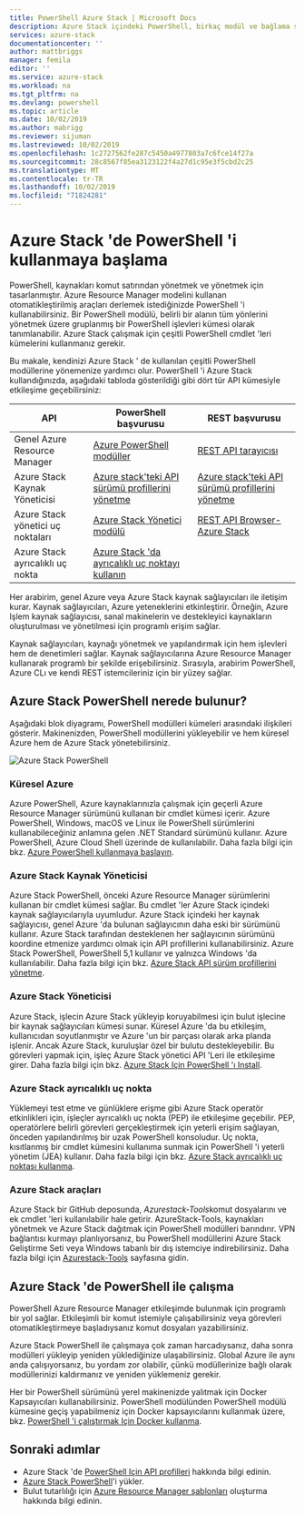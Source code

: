 ```yaml
---
title: PowerShell Azure Stack | Microsoft Docs
description: Azure Stack içindeki PowerShell, birkaç modül ve bağlama sahiptir.
services: azure-stack
documentationcenter: ''
author: mattbriggs
manager: femila
editor: ''
ms.service: azure-stack
ms.workload: na
ms.tgt_pltfrm: na
ms.devlang: powershell
ms.topic: article
ms.date: 10/02/2019
ms.author: mabrigg
ms.reviewer: sijuman
ms.lastreviewed: 10/02/2019
ms.openlocfilehash: 1c2727562fe287c5450a4977803a7c6fce14f27a
ms.sourcegitcommit: 28c8567f85ea3123122f4a27d1c95e3f5cbd2c25
ms.translationtype: MT
ms.contentlocale: tr-TR
ms.lasthandoff: 10/02/2019
ms.locfileid: "71824281"
---
```

# <a name="get-started-with-powershell-in-azure-stack"></a>Azure Stack 'de PowerShell 'i kullanmaya başlama

PowerShell, kaynakları komut satırından yönetmek ve yönetmek için tasarlanmıştır. Azure Resource Manager modelini kullanan otomatikleştirilmiş araçları derlemek istediğinizde PowerShell 'i kullanabilirsiniz. Bir PowerShell modülü, belirli bir alanın tüm yönlerini yönetmek üzere gruplanmış bir PowerShell işlevleri kümesi olarak tanımlanabilir. Azure Stack çalışmak için çeşitli PowerShell cmdlet 'leri kümelerini kullanmanız gerekir.

Bu makale, kendinizi Azure Stack ' de kullanılan çeşitli PowerShell modüllerine yönemenize yardımcı olur. PowerShell 'i Azure Stack kullandığınızda, aşağıdaki tabloda gösterildiği gibi dört tür API kümesiyle etkileşime geçebilirsiniz:

| API | PowerShell başvurusu | REST başvurusu |
| --- | --- | --- |
| Genel Azure Resource Manager | [Azure PowerShell modüller](https://github.com/Azure/azure-powershell/blob/master/documentation/azure-powershell-modules.md) | [REST API tarayıcısı](https://docs.microsoft.com/rest/api/) |
| Azure Stack Kaynak Yöneticisi | [Azure stack'teki API sürümü profillerini yönetme](azure-stack-version-profiles.md) | [Azure stack'teki API sürümü profillerini yönetme](azure-stack-version-profiles.md) |
| Azure Stack yönetici uç noktaları | [Azure Stack Yönetici modülü](https://docs.microsoft.com/powershell/azure/azure-stack/overview) | [REST API Browser-Azure Stack](https://docs.microsoft.com/rest/api/?term=Azure%20Azure%20Stack%20Admin) |
| Azure Stack ayrıcalıklı uç nokta | [Azure Stack 'da ayrıcalıklı uç noktayı kullanın](../operator/azure-stack-privileged-endpoint.md) | |

Her arabirim, genel Azure veya Azure Stack kaynak sağlayıcıları ile iletişim kurar. Kaynak sağlayıcıları, Azure yeteneklerini etkinleştirir. Örneğin, Azure Işlem kaynak sağlayıcısı, sanal makinelerin ve destekleyici kaynakların oluşturulması ve yönetilmesi için programlı erişim sağlar.

Kaynak sağlayıcıları, kaynağı yönetmek ve yapılandırmak için hem işlevleri hem de denetimleri sağlar. Kaynak sağlayıcılarına Azure Resource Manager kullanarak programlı bir şekilde erişebilirsiniz. Sırasıyla, arabirim PowerShell, Azure CLı ve kendi REST istemcileriniz için bir yüzey sağlar.

## <a name="where-to-find-azure-stack-powershell"></a>Azure Stack PowerShell nerede bulunur?

Aşağıdaki blok diyagramı, PowerShell modülleri kümeleri arasındaki ilişkileri gösterir. Makinenizden, PowerShell modüllerini yükleyebilir ve hem küresel Azure hem de Azure Stack yönetebilirsiniz.

![Azure Stack PowerShell](media/azure-stack-powershell-overview/Azure-Stack-PowerShell.png)

### <a name="global-azure"></a>Küresel Azure

Azure PowerShell, Azure kaynaklarınızla çalışmak için geçerli Azure Resource Manager sürümünü kullanan bir cmdlet kümesi içerir. Azure PowerShell, Windows, macOS ve Linux ile PowerShell sürümlerini kullanabileceğiniz anlamına gelen .NET Standard sürümünü kullanır. Azure PowerShell, Azure Cloud Shell üzerinde de kullanılabilir. Daha fazla bilgi için bkz. [Azure PowerShell kullanmaya başlayın](https://docs.microsoft.com/powershell/azure/get-started-azureps).

### <a name="azure-stack-resource-manager"></a>Azure Stack Kaynak Yöneticisi

Azure Stack PowerShell, önceki Azure Resource Manager sürümlerini kullanan bir cmdlet kümesi sağlar. Bu cmdlet 'ler Azure Stack içindeki kaynak sağlayıcılarıyla uyumludur. Azure Stack içindeki her kaynak sağlayıcısı, genel Azure 'da bulunan sağlayıcının daha eski bir sürümünü kullanır. Azure Stack tarafından desteklenen her sağlayıcının sürümünü koordine etmenize yardımcı olmak için API profillerini kullanabilirsiniz. Azure Stack PowerShell, PowerShell 5,1 kullanır ve yalnızca Windows 'da kullanılabilir. Daha fazla bilgi için bkz. [Azure Stack API sürüm profillerini yönetme](azure-stack-version-profiles.md).

### <a name="azure-stack-administrator"></a>Azure Stack Yöneticisi

Azure Stack, işlecin Azure Stack yükleyip koruyabilmesi için bulut işlecine bir kaynak sağlayıcıları kümesi sunar. Küresel Azure 'da bu etkileşim, kullanıcıdan soyutlanmıştır ve Azure 'un bir parçası olarak arka planda işlenir. Ancak Azure Stack, kuruluşlar özel bir bulutu destekleyebilir. Bu görevleri yapmak için, işleç Azure Stack yönetici API 'Leri ile etkileşime girer. Daha fazla bilgi için bkz. [Azure Stack Için PowerShell 'ı Install](../operator/azure-stack-powershell-install.md).

### <a name="azure-stack-privileged-endpoint"></a>Azure Stack ayrıcalıklı uç nokta

Yüklemeyi test etme ve günlüklere erişme gibi Azure Stack operatör etkinlikleri için, işleçler ayrıcalıklı uç nokta (PEP) ile etkileşime geçebilir. PEP, operatörlere belirli görevleri gerçekleştirmek için yeterli erişim sağlayan, önceden yapılandırılmış bir uzak PowerShell konsoludur. Uç nokta, kısıtlanmış bir cmdlet kümesini kullanıma sunmak için PowerShell 'i yeterli yönetim (JEA) kullanır. Daha fazla bilgi için bkz. [Azure Stack ayrıcalıklı uç noktası kullanma](../operator/azure-stack-privileged-endpoint.md).

### <a name="azure-stack-tools"></a>Azure Stack araçları

Azure Stack bir GitHub deposunda, *Azurestack-Tools*komut dosyalarını ve ek cmdlet 'leri kullanılabilir hale getirir. AzureStack-Tools, kaynakları yönetmek ve Azure Stack dağıtmak için PowerShell modülleri barındırır. VPN bağlantısı kurmayı planlıyorsanız, bu PowerShell modüllerini Azure Stack Geliştirme Seti veya Windows tabanlı bir dış istemciye indirebilirsiniz. Daha fazla bilgi için [Azurestack-Tools](https://github.com/Azure/AzureStack-Tools) sayfasına gidin.

## <a name="work-with-powershell-in-azure-stack"></a>Azure Stack 'de PowerShell ile çalışma

PowerShell Azure Resource Manager etkileşimde bulunmak için programlı bir yol sağlar. Etkileşimli bir komut istemiyle çalışabilirsiniz veya görevleri otomatikleştirmeye başladıysanız komut dosyaları yazabilirsiniz.

Azure Stack PowerShell ile çalışmaya çok zaman harcadıysanız, daha sonra modülleri yükleyip yeniden yüklediğinize ulaşabilirsiniz. Global Azure ile aynı anda çalışıyorsanız, bu yordam zor olabilir, çünkü modüllerinize bağlı olarak modüllerinizi kaldırmanız ve yeniden yüklemeniz gerekir. 

Her bir PowerShell sürümünü yerel makinenizde yalıtmak için Docker Kapsayıcıları kullanabilirsiniz. PowerShell modülünden PowerShell modülü kümesine geçiş yapabilmeniz için Docker kapsayıcılarını kullanmak üzere, bkz. [PowerShell 'i çalıştırmak Için Docker kullanma](azure-stack-powershell-user-docker.md).


## <a name="next-steps"></a>Sonraki adımlar

- Azure Stack 'de [PowerShell Için API profilleri](azure-stack-version-profiles.md) hakkında bilgi edinin.
- [Azure Stack PowerShell](../operator/azure-stack-powershell-install.md)'i yükler.
- Bulut tutarlılığı için [Azure Resource Manager şablonları](azure-stack-develop-templates.md) oluşturma hakkında bilgi edinin.

